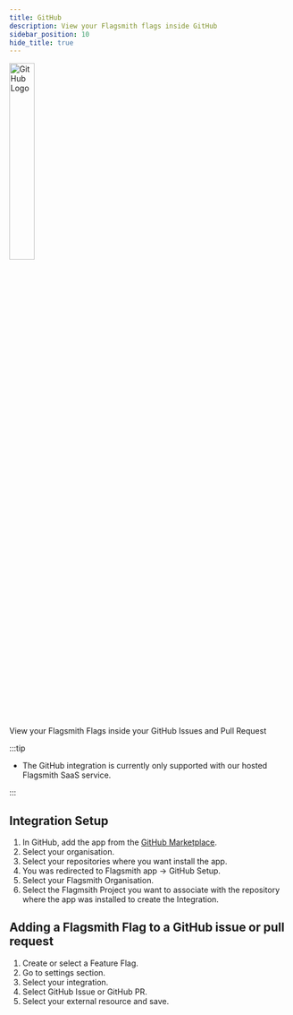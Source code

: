 ```yaml
---
title: GitHub
description: View your Flagsmith flags inside GitHub
sidebar_position: 10
hide_title: true
---
```


<img src="/img/integrations/github/github-logo.svg" alt="GitHub Logo" width="30%" height="30%"/>

View your Flagsmith Flags inside your GitHub Issues and Pull Request

:::tip

- The GitHub integration is currently only supported with our hosted Flagsmith SaaS service.

:::

## Integration Setup

1. In GitHub, add the app from the [GitHub Marketplace](https://github.com/apps/flagsmith-github-integration).
2. Select your organisation.
3. Select your repositories where you want install the app.
4. You was redirected to Flagsmith app -> GitHub Setup.
5. Select your Flagsmith Organisation.
6. Select the Flagmsith Project you want to associate with the repository where the app was installed to create the
   Integration.

## Adding a Flagsmith Flag to a GitHub issue or pull request

1. Create or select a Feature Flag.
2. Go to settings section.
3. Select your integration.
4. Select GitHub Issue or GitHub PR.
5. Select your external resource and save.
